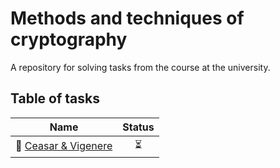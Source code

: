 # Methods and techniques of cryptography

A repository for solving tasks from the course at the university.

## Table of tasks
| Name  | Status |
|---|:---:|
| 🔑  [Ceasar & Vigenere ](https://github.com/tdxa/methods-and-techniques-of-cryptography/tree/master/assigment_01)| ⏳ |
